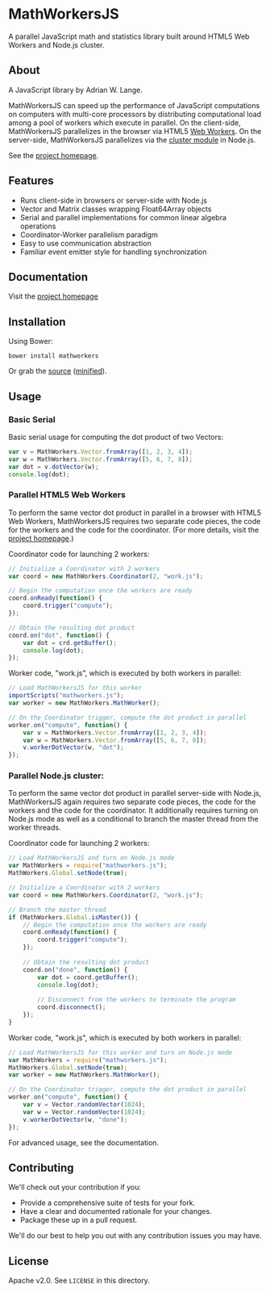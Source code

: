 # MathWorkersJS

A parallel JavaScript math and statistics library built around HTML5 Web Workers and Node.js cluster.

## About

A JavaScript library by Adrian W. Lange.

MathWorkersJS can speed up the performance of JavaScript computations on computers with multi-core processors by distributing computational load among
a pool of workers which execute in parallel.
On the client-side, MathWorkersJS parallelizes in the browser via HTML5 [Web Workers](https://developer.mozilla.org/en-US/docs/Web/API/Web_Workers_API).
On the server-side, MathWorkersJS parallelizes via the [cluster module](http://nodejs.org/api/cluster.html) in Node.js.

See the [project homepage](http://www.mathworkersjs.org/).

## Features

- Runs client-side in browsers or server-side with Node.js
- Vector and Matrix classes wrapping Float64Array objects
- Serial and parallel implementations for common linear algebra operations
- Coordinator-Worker parallelism paradigm
- Easy to use communication abstraction
- Familiar event emitter style for handling synchronization

## Documentation

Visit the [project homepage](http://www.mathworkersjs.org/)

## Installation

Using Bower:

    bower install mathworkers

Or grab the [source](https://github.com/awlange/mathworkers/dist/mathworkers.js) ([minified](https://github.com/awlange/mathworkers/dist/mathworkers.min.js)).

## Usage

### Basic Serial

Basic serial usage for computing the dot product of two Vectors:

```JavaScript
var v = MathWorkers.Vector.fromArray([1, 2, 3, 4]);
var w = MathWorkers.Vector.fromArray([5, 6, 7, 8]);
var dot = v.dotVector(w);
console.log(dot);
```

### Parallel HTML5 Web Workers

To perform the same vector dot product in parallel in a browser with HTML5 Web Workers, MathWorkersJS requires two separate code pieces, 
the code for the workers and the code for the coordinator. (For more details, visit the [project homepage](http://www.mathworkersjs.org/).)

Coordinator code for launching 2 workers:

```JavaScript
// Initialize a Coordinator with 2 workers
var coord = new MathWorkers.Coordinator(2, "work.js");

// Begin the computation once the workers are ready
coord.onReady(function() {
    coord.trigger("compute");
});

// Obtain the resulting dot product
coord.on("dot", function() {
    var dot = crd.getBuffer();
    console.log(dot);
});
```

Worker code, "work.js", which is executed by both workers in parallel:

```JavaScript
// Load MathWorkersJS for this worker
importScripts("mathworkers.js");
var worker = new MathWorkers.MathWorker();

// On the Coordinator trigger, compute the dot product in parallel
worker.on("compute", function() {
    var v = MathWorkers.Vector.fromArray([1, 2, 3, 4]);
    var w = MathWorkers.Vector.fromArray([5, 6, 7, 8]);
    v.workerDotVector(w, "dot");
});
```

### Parallel Node.js cluster:

To perform the same vector dot product in parallel server-side with Node.js, MathWorkersJS again requires two separate code pieces, 
the code for the workers and the code for the coordinator. It additionally requires turning on Node.js mode as well as a conditional to branch
the master thread from the worker threads.

Coordinator code for launching 2 workers:

```JavaScript
// Load MathWorkersJS and turn on Node.js mode
var MathWorkers = require("mathworkers.js");
MathWorkers.Global.setNode(true);

// Initialize a Coordinator with 2 workers
var coord = new MathWorkers.Coordinator(2, "work.js");

// Branch the master thread
if (MathWorkers.Global.isMaster()) {
    // Begin the computation once the workers are ready
    coord.onReady(function() {
        coord.trigger("compute");
    });
   
    // Obtain the resulting dot product
    coord.on("done", function() {
        var dot = coord.getBuffer();
        console.log(dot);
 
        // Disconnect from the workers to terminate the program
        coord.disconnect();
    });
}
```

Worker code, "work.js", which is executed by both workers in parallel:

```JavaScript
// Load MathWorkersJS for this worker and turn on Node.js mode
var MathWorkers = require("mathworkers.js");
MathWorkers.Global.setNode(true);
var worker = new MathWorkers.MathWorker();

// On the Coordinator trigger, compute the dot product in parallel
worker.on("compute", function() {
    var v = Vector.randomVector(1024);
    var w = Vector.randomVector(1024);
    v.workerDotVector(w, "done");
});
```

For advanced usage, see the documentation.

## Contributing

We'll check out your contribution if you:

* Provide a comprehensive suite of tests for your fork.
* Have a clear and documented rationale for your changes.
* Package these up in a pull request.

We'll do our best to help you out with any contribution issues you may have.

## License

Apache v2.0. See `LICENSE` in this directory.

